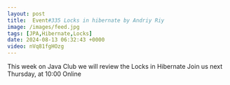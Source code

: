 ```yaml
---
layout: post
title:  Event#335 Locks in hibernate by Andriy Riy
image: /images/feed.jpg
tags: [JPA,Hibernate,Locks]
date: 2024-08-13 06:32:43 +0000
video: nVq81fgHOzg
---
```


This week on Java Club we will review the Locks in Hibernate
Join us next Thursday, at 10:00 Online
